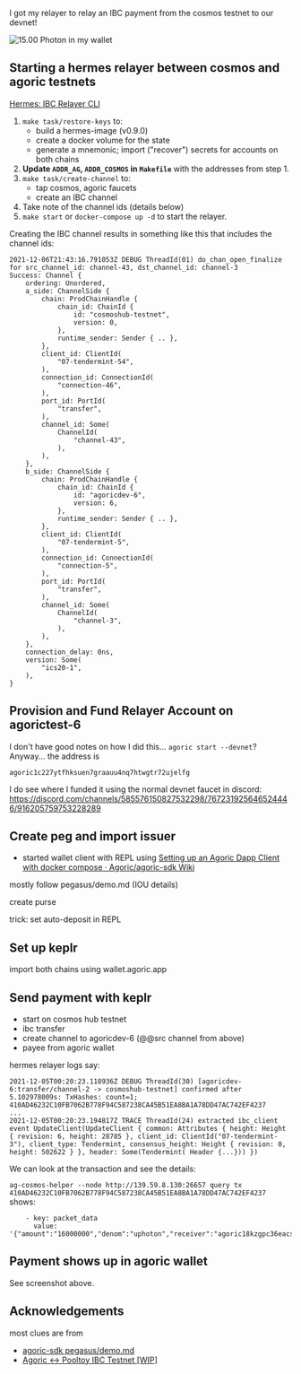 I got my relayer to relay an IBC payment from the cosmos testnet to our devnet!

![15.00 Photon in my wallet](https://www.diigo.com/file/image/brpqocpzpbeerecapzepbqeqpq/SwingSet+Solo+REPL+Demo.jpg)


## Starting a hermes relayer between cosmos and agoric testnets

[Hermes: IBC Relayer CLI](https://github.com/informalsystems/ibc-rs/tree/master/relayer-cli)

 1. `make task/restore-keys` to:
    - build a hermes-image (v0.9.0)
    - create a docker volume for the state
    - generate a mnemonic; import ("recover") secrets for accounts on both chains
 2. **Update `ADDR_AG`, `ADDR_COSMOS` in `Makefile`** with the addresses from step 1.
 3. `make task/create-channel` to:
    - tap cosmos, agoric faucets
    - create an IBC channel
 4. Take note of the channel ids (details below)
 5. `make start` or `docker-compose up -d` to start the relayer.

Creating the IBC channel results in something like this that includes the channel ids:

```
2021-12-06T21:43:16.791053Z DEBUG ThreadId(01) do_chan_open_finalize for src_channel_id: channel-43, dst_channel_id: channel-3
Success: Channel {
    ordering: Unordered,
    a_side: ChannelSide {
        chain: ProdChainHandle {
            chain_id: ChainId {
                id: "cosmoshub-testnet",
                version: 0,
            },
            runtime_sender: Sender { .. },
        },
        client_id: ClientId(
            "07-tendermint-54",
        ),
        connection_id: ConnectionId(
            "connection-46",
        ),
        port_id: PortId(
            "transfer",
        ),
        channel_id: Some(
            ChannelId(
                "channel-43",
            ),
        ),
    },
    b_side: ChannelSide {
        chain: ProdChainHandle {
            chain_id: ChainId {
                id: "agoricdev-6",
                version: 6,
            },
            runtime_sender: Sender { .. },
        },
        client_id: ClientId(
            "07-tendermint-5",
        ),
        connection_id: ConnectionId(
            "connection-5",
        ),
        port_id: PortId(
            "transfer",
        ),
        channel_id: Some(
            ChannelId(
                "channel-3",
            ),
        ),
    },
    connection_delay: 0ns,
    version: Some(
        "ics20-1",
    ),
}
```

## Provision and Fund Relayer Account on agorictest-6

I don't have good notes on how I did this... `agoric start --devnet`? Anyway... the address is

`agoric1c227ytfhksuen7graauu4nq7htwgtr72ujelfg`

I do see where I funded it using the normal devnet faucet in discord:
https://discord.com/channels/585576150827532298/767231925646524446/916205759753228289

## Create peg and import issuer

 - started wallet client with REPL using [Setting up an Agoric Dapp Client with docker compose · Agoric/agoric\-sdk Wiki](https://github.com/Agoric/agoric-sdk/wiki/Setting-up-an-Agoric-Dapp-Client-with-docker-compose)

mostly follow pegasus/demo.md (IOU details)

create purse

trick: set auto-deposit in REPL

## Set up keplr

import both chains using wallet.agoric.app

## Send payment with keplr

 - start on cosmos hub testnet
 - ibc transfer
 - create channel to agoricdev-6 (@@src channel from above)
 - payee from agoric wallet

hermes relayer logs say:

```
2021-12-05T00:20:23.118936Z DEBUG ThreadId(30) [agoricdev-6:transfer/channel-2 -> cosmoshub-testnet] confirmed after 5.102978009s: TxHashes: count=1; 410AD46232C10FB7062B778F94C587238CA45B51EA8BA1A78DD47AC742EF4237
...
2021-12-05T00:20:23.194817Z TRACE ThreadId(24) extracted ibc_client event UpdateClient(UpdateClient { common: Attributes { height: Height { revision: 6, height: 28785 }, client_id: ClientId("07-tendermint-3"), client_type: Tendermint, consensus_height: Height { revision: 0, height: 502622 } }, header: Some(Tendermint( Header {...})) })
```

We can look at the transaction and see the details:

`ag-cosmos-helper --node http://139.59.8.130:26657 query tx 410AD46232C10FB7062B778F94C587238CA45B51EA8BA1A78DD47AC742EF4237` shows:

```
    - key: packet_data
      value: '{"amount":"16000000","denom":"uphoton","receiver":"agoric18kzgpc36eacsdhx8wrdjywvdu3s6dsg2ae3t54","sender":"cosmos18hcdewnyhl6hj6wkz2dwq8slfh8vrnetzxy33p"}'
```

## Payment shows up in agoric wallet

See screenshot above.

## Acknowledgements

most clues are from
 - [agoric-sdk pegasus/demo.md](https://github.com/Agoric/agoric-sdk/blob/master/packages/pegasus/demo.md)
 - [Agoric ↔ Pooltoy IBC Testnet [WIP]](https://hackmd.io/YYf5lsJXSSuatstpRDSs8g?view)

